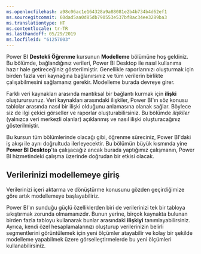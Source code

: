 ```yaml
---
ms.openlocfilehash: a98c06ac1e164328a9a88081e2b4b734b4d62ef1
ms.sourcegitcommit: 60dad5aa0d85db790553e537bf8ac34ee3289ba3
ms.translationtype: HT
ms.contentlocale: tr-TR
ms.lasthandoff: 05/29/2019
ms.locfileid: "61257003"
---
```

Power BI **Destekli Öğrenme** kursunun **Modelleme** bölümüne hoş geldiniz. Bu bölümde, bağlandığınız verileri, Power BI Desktop ile nasıl kullanıma hazır hale getireceğiniz gösterilmiştir. Genellikle raporlarınızı oluşturmak için birden fazla veri kaynağına bağlanırsınız ve tüm verilerin birlikte çalışabilmesini sağlamanız gerekir. Modelleme burada devreye girer.

Farklı veri kaynakları arasında mantıksal bir bağlantı kurmak için **ilişki** oluşturursunuz. Veri kaynakları arasındaki ilişkiler, Power BI'ın söz konusu tablolar arasında nasıl bir ilişki olduğunu anlamasına olanak sağlar. Böylece siz de ilgi çekici görseller ve raporlar oluşturabilirsiniz. Bu bölümde *ilişkiler* (yalnızca veri merkezli olanlar) açıklanmış ve nasıl ilişki oluşturacağınız gösterilmiştir.

Bu kursun tüm bölümlerinde olacağı gibi, öğrenme süreciniz, Power BI'daki iş akışı ile aynı doğrultuda ilerleyecektir. Bu bölümün büyük kısmında yine **Power BI Desktop**'ta çalışacağız ancak burada yaptığımız çalışmanın, Power BI hizmetindeki çalışma üzerinde doğrudan bir etkisi olacak.

## <a name="introduction-to-modeling-your-data"></a>Verilerinizi modellemeye giriş
Verilerinizi içeri aktarma ve dönüştürme konusunu gözden geçirdiğimize göre artık modellemeye başlayabiliriz.

Power BI'ın sunduğu güçlü özelliklerden biri de verilerinizi tek bir tabloya sıkıştırmak zorunda olmamanızdır. Bunun yerine, birçok kaynakta bulunan birden fazla tabloyu kullanarak bunlar arasındaki **ilişkiyi** tanımlayabilirsiniz. Ayrıca, kendi özel hesaplamalarınızı oluşturup verilerinizin belirli segmentlerini görüntülemek için yeni ölçümler atayabilir ve kolay bir şekilde modelleme yapabilmek üzere görselleştirmelerde bu yeni ölçümleri kullanabilirsiniz.

